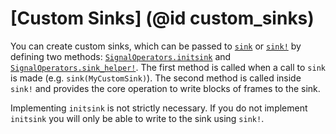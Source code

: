 # [Custom Sinks] (@id custom_sinks)

You can create custom sinks, which can be passed to [`sink`](@ref) or [`sink!`](@ref) by defining two methods: [`SignalOperators.initsink`](@ref) and [`SignalOperators.sink_helper!`](@ref). The first method is called when
a call to `sink` is made (e.g. `sink(MyCustomSink)`). The second method
is called inside `sink!` and provides the core operation to write blocks of frames to the sink.

Implementing `initsink` is not strictly necessary. If you do not implement
`initsink` you will only be able to write to the sink using `sink!`.